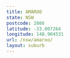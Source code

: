 ```yaml
---
title: AMAROO
state: NSW
postcode: 2866
latitude: -33.007264
longitude: 148.904531
url: /nsw/amaroo/
layout: suburb
---
```

